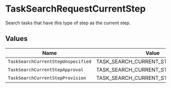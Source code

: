 # TaskSearchRequestCurrentStep

 Search tasks that have this type of step as the current step.



## Values

| Name                                 | Value                                |
| ------------------------------------ | ------------------------------------ |
| `TaskSearchCurrentStepUnspecified`   | TASK_SEARCH_CURRENT_STEP_UNSPECIFIED |
| `TaskSearchCurrentStepApproval`      | TASK_SEARCH_CURRENT_STEP_APPROVAL    |
| `TaskSearchCurrentStepProvision`     | TASK_SEARCH_CURRENT_STEP_PROVISION   |